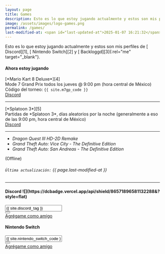 ```yaml
---
layout: page
title: Games
description: Esto es lo que estoy jugando actualmente y estos son mis perfiles de Discord, Nintendo Switch y Backloggd.
image: /assets/images/logo-games.png
permalink: /games/
last-modified-at: <span id="last-updated-at">2025-01-07 16:21:32</span>
---
```


<div class="text-center">
Esto es lo que estoy jugando actualmente y estos son mis perfiles de [<i class="fa-solid fa-link"></i> Discord][1], [<i class="fa-solid fa-link"></i> Nintendo Switch][2] y [<i class="fa-solid fa-link"></i> Backloggd][3]{:rel="me" target="_blank"}.
</div>

<div class="row">
<div class="col-12 my-auto">

<div class="card text-center mb-0">
<div class="card-header">
<h4 class="card-title">
<i class="fa-solid fa-gamepad"></i> Ahora estoy jugando
</h4>
</div>
<div class="card-body">
<div class="row">
<div class="col-6 my-auto">
[*Mario Kart 8 Deluxe*][4]<br>
Mode 7 Grand Prix todos los jueves @ 9:00 pm (hora central de México)<br>
Código del torneo: <code>{{ site.m7gp_code }}</code><br>
</div>
<div class="col-6 my-auto">
<a class="btn btn-primary btn-lg" href="https://discord.gg/U77J5c6" target="_blank">
<i class="fa-brands fa-discord"></i> Discord
</a>
</div>
</div>
<hr>
<div class="row">
<div class="col-6 my-auto">
[*Splatoon 3*][5]<br>
Partidas de *Splatoon 3*, días aleatorios por la noche (generalmente a eso de las 9:00 pm, hora central de México)<br>
</div>
<div class="col-6 my-auto">
<a class="btn btn-primary btn-lg" href="https://discord.gg/NUSDKeJ" target="_blank">
<i class="fa-brands fa-discord"></i> Discord
</a>
</div>
</div>
<hr>
<div class="row">
<div class="col-6 my-auto">
<ul class="list-unstyled">
<li><em>Dragon Quest III HD-2D Remake</em></li>
<li><em>Grand Theft Auto: Vice City - The Definitive Edition</em></li>
<li><em>Grand Theft Auto: San Andreas - The Definitive Edition</em></li>
</ul>
</div>
<div class="col-6 my-auto text-monospace">
(Offline)
</div>
</div>
</div>
<div class="card-footer text-muted">
<h6>
<code>Última actualización:</code> {{ page.last-modified-at }}
</h6>
</div>
</div>

</div>
</div>

---

<div class="row mb-3">
<div class="col-12 col-lg-6 my-auto">

<div class="card mb-4 my-lg-auto text-center" id="discord-tag">
<div class="card-header">
<h4 class="card-title">
<i class="fa-brands fa-discord"></i> Discord ![](https://dcbadge.vercel.app/api/shield/86571896581132288&?style=flat)
</h4>
</div>
<div class="card-body">
<div class="input-group justify-content-center">
<input type="text" class="form-control clipboard-field" id="discord-tag-value" value="{{ site.discord_tag }}" data-toggle="tooltip" data-placement="top" data-trigger="focus" title="Username de Discord copiado" aria-label="" aria-describedby readonly>
<div class="input-group-append">
<button class="btn btn-outline-secondary" type="button" data-clipboard-target="#discord-tag-value" data-toggle="tooltip" data-placement="top" title="Copiar">
<i class="fa-solid fa-copy"></i>
</button>
</div>
</div>
<a class="btn btn-primary btn-sm mt-4" href="https://discordapp.com/users/86571896581132288/" rel="me" target="_blank">
<i class="fa-solid fa-user-plus"></i> Agrégame como amigo
</a>
</div>
</div>

</div>

<div class="col-12 col-lg-6 my-auto">

<div class="card mb-4 my-lg-auto text-center" id="nintendo-switch">
<div class="card-header">
<h4 class="card-title">
<i class="fa-solid fa-gamepad"></i> Nintendo Switch
</h4>
</div>
<div class="card-body">
<div class="input-group justify-content-center">
<input type="text" class="form-control clipboard-field" id="nintendo-switch-code" value="{{ site.nintendo_switch_code }}" data-toggle="tooltip" data-placement="top" data-trigger="focus" title="Código copiado" aria-label="" aria-describedby readonly>
<div class="input-group-append">
<button class="btn btn-outline-secondary" type="button" data-clipboard-target="#nintendo-switch-code" data-toggle="tooltip" data-placement="top" title="Copiar">
<i class="fa-solid fa-copy"></i>
</button>
</div>
</div>
<a class="btn btn-primary btn-sm mt-4" href="https://lounge.nintendo.com/friendcode/3920-3330-9820/DLkJcWQ1L6" rel="me" target="_blank">
<i class="fa-solid fa-user-plus"></i> Agrégame como amigo
</a>
</div>
</div>

</div>
</div>

[1]: #discord-tag
[2]: #nintendo-switch
[3]: https://www.backloggd.com/u/mijo/playing/
[4]: /games/mario-kart/
[5]: /games/splatoon/
